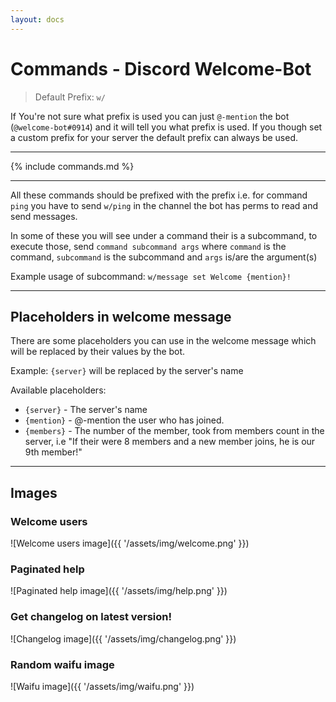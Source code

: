 ```yaml
---
layout: docs
---
```


# Commands - Discord Welcome-Bot

> Default Prefix: `w/`

If You're not sure what prefix is used you can just `@-mention` the bot (`@welcome-bot#0914`) and it will tell you what prefix is used. If you though set a custom prefix for your server the default prefix can always be used.

- - -

{% include commands.md %}

- - -

All these commands should be prefixed with the prefix i.e. for command `ping` you have to send `w/ping` in the channel the bot has perms to read and send messages.

In some of these you will see under a command their is a subcommand, to execute those, send `command subcommand args` where `command` is the command, `subcommand` is the subcommand and `args` is/are the argument(s)

Example usage of subcommand: `w/message set Welcome {mention}!`

- - -

## Placeholders in welcome message
There are some placeholders you can use in the welcome message which will be replaced by their values by the bot.

Example: `{server}` will be replaced by the server's name

Available placeholders:
- `{server}` - The server's name
- `{mention}` - @-mention the user who has joined.
- `{members}` - The number of the member, took from members count in the server, i.e "If their were 8 members and a new member joins, he is our 9th member!"

- - -

## Images

### Welcome users

![Welcome users image]({{ '/assets/img/welcome.png' }})

### Paginated help

![Paginated help image]({{ '/assets/img/help.png' }})

### Get changelog on latest version!

![Changelog image]({{ '/assets/img/changelog.png' }})

### Random waifu image

![Waifu image]({{ '/assets/img/waifu.png' }})
